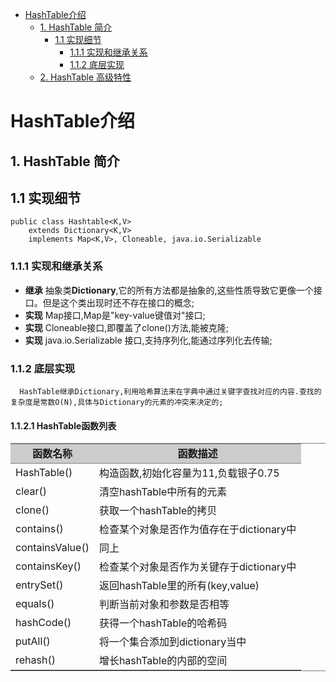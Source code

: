 <!-- GFM-TOC -->
* [HashTable介绍](#HashTable介绍)
    * [1. HashTable 简介](#1-HashTable-简介)
       * [1.1 实现细节](#11-实现细节)
         * [1.1.1 实现和继承关系](#111-实现和继承关系) 
         * [1.1.2 底层实现](#112-底层实现)
    * [2. HashTable 高级特性](#2-HashTable-高级特性)
<!-- GFM-TOC -->

# HashTable介绍
## 1. HashTable 简介
## 1.1 实现细节
```
public class Hashtable<K,V>
    extends Dictionary<K,V>
    implements Map<K,V>, Cloneable, java.io.Serializable
```

### 1.1.1 实现和继承关系
   - **继承** 抽象类**Dictionary**,它的所有方法都是抽象的,这些性质导致它更像一个接口。但是这个类出现时还不存在接口的概念;
   - **实现** Map接口,Map是"key-value键值对"接口;
   - **实现** Cloneable接口,即覆盖了clone()方法,能被克隆;
   - **实现** java.io.Serializable 接口,支持序列化,能通过序列化去传输;

### 1.1.2 底层实现
``` 
  HashTable继承Dictionary,利用哈希算法来在字典中通过关键字查找对应的内容.查找的复杂度是常数O(N),具体与Dictionary的元素的冲突来决定的;
```
#### 1.1.2.1 HashTable函数列表

<table frame="hsides" rules="groups" cellspacing=0 cellpadding=0>
<!-- 表头部分 -->
<thead align=center style="font-weight:bolder; background-color:#cccccc">
     <tr>
          <td>函数名称</td>
          <td>函数描述</td>
     </tr>
</thead>

<tbody>
    <tr>
        <td>HashTable()</td>
        <td>构造函数,初始化容量为11,负载银子0.75</td>
    </tr>
    <tr>
        <td>clear()</td>
        <td>清空hashTable中所有的元素</td>
    </tr>
    <tr>
        <td>clone()</td>
        <td>获取一个hashTable的拷贝</td>
    </tr>
    <tr>
        <td>contains()</td>
        <td>检查某个对象是否作为值存在于dictionary中</td>
    </tr>
    <tr>
        <td>containsValue()</td>
        <td>同上</td>
    </tr>
    <tr>
        <td>containsKey()</td>
        <td>检查某个对象是否作为关键存于dictionary中</td>
    </tr>
    <tr>
        <td>entrySet()</td>
        <td>返回hashTable里的所有(key,value)</td>
    </tr>
    <tr>
        <td>equals()</td>
        <td>判断当前对象和参数是否相等</td>
    </tr>
    <tr>
        <td>hashCode()</td>
        <td>获得一个hashTable的哈希码</td>
    </tr>
    <tr>
        <td>putAll()</td>
        <td>将一个集合添加到dictionary当中</td>
    </tr>
    <tr>
        <td>rehash()</td>
        <td>增长hashTable的内部的空间</td>
    </tr>
    
</tbody>
</table>